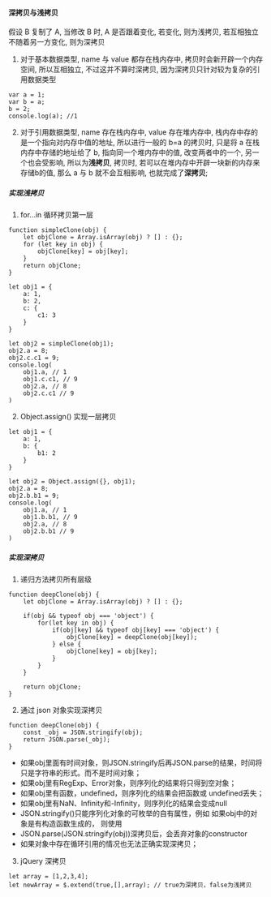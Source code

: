 #### 深拷贝与浅拷贝
假设 B 复制了 A, 当修改 B 时, A 是否跟着变化, 若变化, 则为浅拷贝, 若互相独立不随着另一方变化, 则为深拷贝
1. 对于基本数据类型, name 与 value 都存在栈内存中, 拷贝时会新开辟一个内存空间, 所以互相独立, 不过这并不算时深拷贝, 因为深拷贝只针对较为复杂的引用数据类型
```
var a = 1;
var b = a;
b = 2;
console.log(a); //1
```
2. 对于引用数据类型, name 存在栈内存中, value 存在堆内存中, 栈内存中存的是一个指向对内存中值的地址, 所以进行一般的 b=a 的拷贝时, 只是将 a 在栈内存中存储的地址给了 b, 指向同一个堆内存中的值, 改变两者中的一个, 另一个也会受影响, 所以为**浅拷贝**, 拷贝时, 若可以在堆内存中开辟一块新的内存来存储b的值, 那么 a 与 b 就不会互相影响, 也就完成了**深拷贝**;
##### 实现浅拷贝
1. for...in 循环拷贝第一层
```
function simpleClone(obj) {
	let objClone = Array.isArray(obj) ? [] : {};
	for (let key in obj) {
		objClone[key] = obj[key];
	}
	return objClone;
}

let obj1 = {
	a: 1,
	b: 2,
	c: {
		c1: 3
	}
}

let obj2 = simpleClone(obj1);
obj2.a = 8;
obj2.c.c1 = 9;
console.log(
	obj1.a, // 1
	obj1.c.c1, // 9
	obj2.a, // 8
	obj2.c.c1 // 9
)
```
2. Object.assign() 实现一层拷贝
```
let obj1 = {
	a: 1,
	b: {
		b1: 2
	}
}

let obj2 = Object.assign({}, obj1);
obj2.a = 8;
obj2.b.b1 = 9;
console.log(
	obj1.a, // 1
	obj1.b.b1, // 9
	obj2.a, // 8
	obj2.b.b1 // 9
)
```
##### 实现深拷贝
1. 递归方法拷贝所有层级
```
function deepClone(obj) {
	let objClone = Array.isArray(obj) ? [] : {};

	if(obj && typeof obj === 'object') {
		for(let key in obj) {
			if(obj[key] && typeof obj[key] === 'object') {
				objClone[key] = deepClone(obj[key]);
			} else {
				objClone[key] = obj[key];
			}
		}
	}

	return objClone;
}
```
2. 通过 json 对象实现深拷贝
```
function deepClone(obj) {
	const _obj = JSON.stringify(obj);
	return JSON.parse(_obj);
}
```

* 如果obj里面有时间对象，则JSON.stringify后再JSON.parse的结果，时间将只是字符串的形式。而不是时间对象；
* 如果obj里有RegExp、Error对象，则序列化的结果将只得到空对象；
* 如果obj里有函数，undefined，则序列化的结果会把函数或 undefined丢失；
* 如果obj里有NaN、Infinity和-Infinity，则序列化的结果会变成null
* JSON.stringify()只能序列化对象的可枚举的自有属性，例如 如果obj中的对象是有构造函数生成的， 则使用
* JSON.parse(JSON.stringify(obj))深拷贝后，会丢弃对象的constructor
* 如果对象中存在循环引用的情况也无法正确实现深拷贝；

3. jQuery 深拷贝

```
let array = [1,2,3,4];
let newArray = $.extend(true,[],array); // true为深拷贝，false为浅拷贝
```